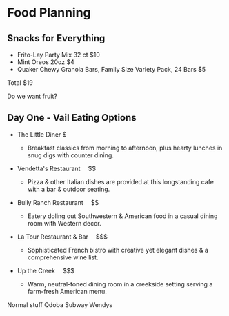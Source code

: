 # Food Planning

##  Snacks for Everything
* Frito-Lay Party Mix 32 ct $10
* Mint Oreos 20oz $4
* Quaker Chewy Granola Bars, Family Size Variety Pack, 24 Bars  $5

Total $19

Do we want fruit?

##  Day One - Vail Eating Options

* The Little Diner $
  * Breakfast classics from morning to afternoon, plus hearty lunches in snug digs with counter dining.


* Vendetta's Restaurant  $$
  * Pizza & other Italian dishes are provided at this longstanding cafe with a bar & outdoor seating.
* Bully Ranch Restaurant  $$
  * Eatery doling out Southwestern & American food in a casual dining room with Western decor.


* La Tour Restaurant & Bar  $$$
  * Sophisticated French bistro with creative yet elegant dishes & a comprehensive wine list.
* Up the Creek  $$$
  * Warm, neutral-toned dining room in a creekside setting serving a farm-fresh American menu.

Normal stuff
Qdoba
Subway
Wendys
